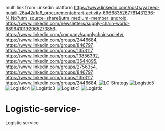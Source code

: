 multi link from Linkedin platform
https://www.linkedin.com/posts/yazeed-hujaili-26a42a1a6_procurementabrart-activity-6966835267781431296-N_Np?utm_source=share&utm_medium=member_android,
https://www.linkedin.com/newsletters/supply-chain-world-6899410192065273856,
https://www.linkedin.com/company/supplychainsociety/,
https://www.linkedin.com/groups/2446684,
https://www.linkedin.com/groups/846797,
https://www.linkedin.com/groups/1353117,
https://www.linkedin.com/groups/13856392,
https://www.linkedin.com/groups/3544895,
https://www.linkedin.com/groups/2756354,
https://www.linkedin.com/groups/846797,
https://www.linkedin.com/groups/1353117,
https://www.linkedin.com/groups/2446684,
![LC Strategy](https://github.com/SCLP-Association/Logistic-service-/assets/98842320/81d61b89-8094-4a99-b049-5e2286037b76)
![Logistic5](https://github.com/SCLP-Association/Logistic-service-/assets/98842320/db388618-cdf6-4480-8cc2-ca8a41199bd9)
![Logistic4](https://github.com/SCLP-Association/Logistic-service-/assets/98842320/c52867c1-6167-4f2c-844f-529b00cc2db4)
![Logistic3](https://github.com/SCLP-Association/Logistic-service-/assets/98842320/7bfb4d02-f225-4ecd-aa80-02da4f2dc50f)
![Logistic1](https://github.com/SCLP-Association/Logistic-service-/assets/98842320/9b927eb0-c5b9-421f-b437-a2b6803760d0)
![Logistic](https://github.com/SCLP-Association/Logistic-service-/assets/98842320/0ce6d9b3-1981-4731-b593-fd80dff87527)
# Logistic-service-
Logistic service 
